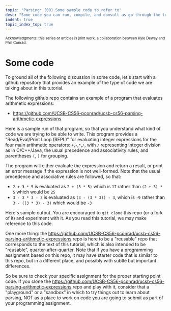 ```yaml
---
topic: "Parsing: (00) Some sample code to refer to"
desc: "Some code you can run, compile, and consult as go through the tutorial"
indent: true
topic_index_top: true
---
```


<div style="display:none;">https://ucsb-cs56-pconrad.github.io/tutorials/parsing_00_sample_code</div>

<p style="font-size:80%;">
Acknowledgments: this series or articles is joint work, a collaboration between Kyle Dewey and Phill Conrad.
</p>

# Some code 

To ground all of the following discussion in some code, let's start with a github repository that provides an example of the type 
of code we are talking about in this tutorial.

The following github repo contains an example of a program that evaluates arithmetic expressions:

* <https://github.com/UCSB-CS56-pconrad/ucsb-cs56-parsing-arithmetic-expressions>

Here is a sample run of that program, so that you understand what kind of code we are trying to be able to write.   This program provides a "Read/Eval/Print Loop (REPL)" for evaluating integer expressions for the four main arithmetic operators: `+`,`-`,`*`,`/`, with `/` representing integer division as in C/C++/Java, the usual precedence and associativity rules, and parentheses `(`, `)` for grouping.

The program will either evaluate the expression and return a result, or print an error message if the expression is not well-formed.  Note that the usual precedence and associative rules are followed, so that:

* `2 + 3 * 5` is evaluated as `2 + (3 * 5)` which is `17` rather than `(2 + 3) * 5` which would be `25`
* `3 - 3 * 3 - 3` is evaluated as `(3 - (3 * 3)) - 3`, which is `-9` rather than `3 - ((3 * 3) - 3)` which would be `-3`

Here's sample output.   You are encouraged to `git clone` this repo (or a fork of it) and experiment with it. As you read this tutorial, we may make reference to this code.

One more thing: the <https://github.com/UCSB-CS56-pconrad/ucsb-cs56-parsing-arithmetic-expressions> repo is here to be a "reusable" repo that corresponds to the text of this tutorial, which is also intended to be "reusable", quarter-after-quarter.     Note that if you have a programming assignment based on this repo, it may have starter code that is similar to this repo, but in a different place, and possibly with subtle but important differences.

So be sure to check your specific assignment for the proper starting point code.  If you clone the <https://github.com/UCSB-CS56-pconrad/ucsb-cs56-parsing-arithmetic-expressions> repo and play with it, consider that a "playground" or a "sandbox" in which to try things out to learn about parsing, NOT as a place to work on code you are going to submit as part of your programming assignment.



